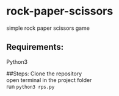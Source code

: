# rock-paper-scissors
simple rock paper scissors game

## Requirements:
Python3

##Steps:
Clone the repository\
open terminal in the project folder\
run `python3 rps.py`
